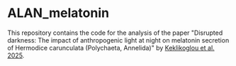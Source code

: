 # ALAN_melatonin
This repository contains the code for the analysis of the paper "Disrupted darkness: The impact of anthropogenic light at night on melatonin secretion of Hermodice carunculata (Polychaeta, Annelida)" by [Keklikoglou et al. 2025](https://doi.org/10.1007/s43630-025-00744-5).
